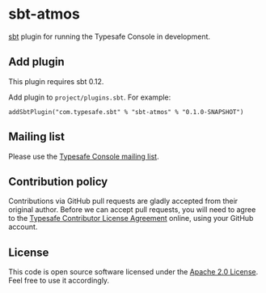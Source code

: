 sbt-atmos
=========

[sbt] plugin for running the Typesafe Console in development.


Add plugin
----------

This plugin requires sbt 0.12.

Add plugin to `project/plugins.sbt`. For example:

    addSbtPlugin("com.typesafe.sbt" % "sbt-atmos" % "0.1.0-SNAPSHOT")


Mailing list
------------

Please use the [Typesafe Console mailing list][email].


Contribution policy
-------------------

Contributions via GitHub pull requests are gladly accepted from their original
author. Before we can accept pull requests, you will need to agree to the
[Typesafe Contributor License Agreement][cla] online, using your GitHub account.


License
-------

This code is open source software licensed under the [Apache 2.0 License][apache].
Feel free to use it accordingly.


[sbt]: https://github.com/sbt/sbt
[console]: http://typesafe.com/platform/runtime/console
[email]: http://groups.google.com/group/typesafe-console
[cla]: http://www.typesafe.com/contribute/cla
[apache]: http://www.apache.org/licenses/LICENSE-2.0.html
